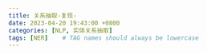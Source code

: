 ```yaml
---
title: 关系抽取-复现-
date: 2023-04-20 19:43:00 +0800
categories: [NLP, 实体关系抽取]
tags: [NER]    # TAG names should always be lowercase
---
```

